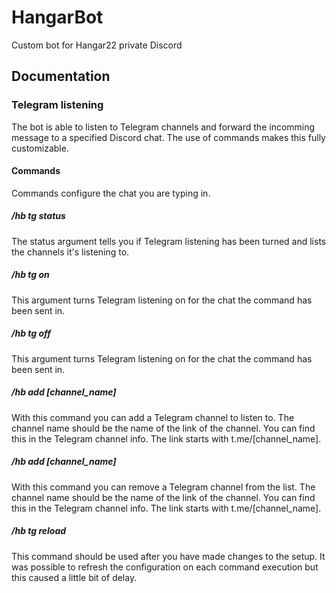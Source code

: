 # HangarBot
Custom bot for Hangar22 private Discord

## Documentation
### Telegram listening
The bot is able to listen to Telegram channels and forward the incomming message to a specified Discord chat. The use of commands makes this fully customizable.

#### Commands
Commands configure the chat you are typing in.

##### /hb tg status
The status argument tells you if Telegram listening has been turned and lists the channels it's listening to.

##### /hb tg on
This argument turns Telegram listening on for the chat the command has been sent in.

##### /hb tg off
This argument turns Telegram listening on for the chat the command has been sent in.

##### /hb add [channel_name]
With this command you can add a Telegram channel to listen to. The channel name should be the name of the link of the channel. You can find this in the Telegram channel info. The link starts with t.me/[channel_name].

##### /hb add [channel_name]
With this command you can remove a Telegram channel from the list. The channel name should be the name of the link of the channel. You can find this in the Telegram channel info. The link starts with t.me/[channel_name].

##### /hb tg reload
This command should be used after you have made changes to the setup. It was possible to refresh the configuration on each command execution but this caused a little bit of delay.